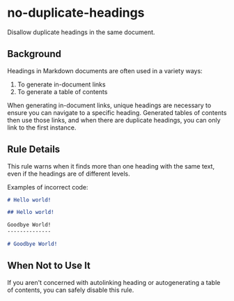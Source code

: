 # no-duplicate-headings

Disallow duplicate headings in the same document.

## Background

Headings in Markdown documents are often used in a variety ways:

1. To generate in-document links
1. To generate a table of contents

When generating in-document links, unique headings are necessary to ensure you can navigate to a specific heading. Generated tables of contents then use those links, and when there are duplicate headings, you can only link to the first instance.

## Rule Details

This rule warns when it finds more than one heading with the same text, even if the headings are of different levels.

Examples of incorrect code:

```markdown
# Hello world!

## Hello world!

Goodbye World!
--------------

# Goodbye World!
```

## When Not to Use It

If you aren't concerned with autolinking heading or autogenerating a table of contents, you can safely disable this rule.
